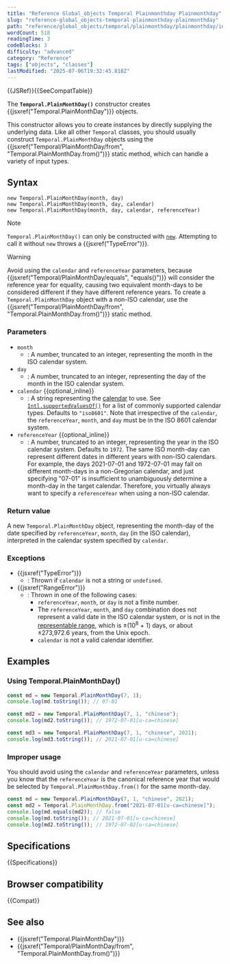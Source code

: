 ```yaml
---
title: "Reference Global_objects Temporal Plainmonthday Plainmonthday"
slug: "reference-global_objects-temporal-plainmonthday-plainmonthday"
path: "reference/global_objects/temporal/plainmonthday/plainmonthday/index.md"
wordCount: 518
readingTime: 3
codeBlocks: 3
difficulty: "advanced"
category: "Reference"
tags: ["objects", "classes"]
lastModified: "2025-07-06T19:32:45.818Z"
---
```



{{JSRef}}{{SeeCompatTable}}

The **`Temporal.PlainMonthDay()`** constructor creates {{jsxref("Temporal.PlainMonthDay")}} objects.

This constructor allows you to create instances by directly supplying the underlying data. Like all other `Temporal` classes, you should usually construct `Temporal.PlainMonthDay` objects using the {{jsxref("Temporal/PlainMonthDay/from", "Temporal.PlainMonthDay.from()")}} static method, which can handle a variety of input types.

## Syntax

```js-nolint
new Temporal.PlainMonthDay(month, day)
new Temporal.PlainMonthDay(month, day, calendar)
new Temporal.PlainMonthDay(month, day, calendar, referenceYear)
```

> [!NOTE]
> `Temporal.PlainMonthDay()` can only be constructed with [`new`](/en-US/docs/Web/JavaScript/Reference/Operators/new). Attempting to call it without `new` throws a {{jsxref("TypeError")}}.

> [!WARNING]
> Avoid using the `calendar` and `referenceYear` parameters, because {{jsxref("Temporal/PlainMonthDay/equals", "equals()")}} will consider the reference year for equality, causing two equivalent month-days to be considered different if they have different reference years. To create a `Temporal.PlainMonthDay` object with a non-ISO calendar, use the {{jsxref("Temporal/PlainMonthDay/from", "Temporal.PlainMonthDay.from()")}} static method.

### Parameters

- `month`
  - : A number, truncated to an integer, representing the month in the ISO calendar system.
- `day`
  - : A number, truncated to an integer, representing the day of the month in the ISO calendar system.
- `calendar` {{optional_inline}}
  - : A string representing the [calendar](/en-US/docs/Web/JavaScript/Reference/Global_Objects/Temporal#calendars) to use. See [`Intl.supportedValuesOf()`](/en-US/docs/Web/JavaScript/Reference/Global_Objects/Intl/supportedValuesOf#supported_calendar_types) for a list of commonly supported calendar types. Defaults to `"iso8601"`. Note that irrespective of the `calendar`, the `referenceYear`, `month`, and `day` must be in the ISO 8601 calendar system.
- `referenceYear` {{optional_inline}}
  - : A number, truncated to an integer, representing the year in the ISO calendar system. Defaults to `1972`. The same ISO month-day can represent different dates in different years with non-ISO calendars. For example, the days 2021-07-01 and 1972-07-01 may fall on different month-days in a non-Gregorian calendar, and just specifying "07-01" is insufficient to unambiguously determine a month-day in the target calendar. Therefore, you virtually always want to specify a `referenceYear` when using a non-ISO calendar.

### Return value

A new `Temporal.PlainMonthDay` object, representing the month-day of the date specified by `referenceYear`, `month`, `day` (in the ISO calendar), interpreted in the calendar system specified by `calendar`.

### Exceptions

- {{jsxref("TypeError")}}
  - : Thrown if `calendar` is not a string or `undefined`.
- {{jsxref("RangeError")}}
  - : Thrown in one of the following cases:
    - `referenceYear`, `month`, or `day` is not a finite number.
    - The `referenceYear`, `month`, and `day` combination does not represent a valid date in the ISO calendar system, or is not in the [representable range](/en-US/docs/Web/JavaScript/Reference/Global_Objects/Temporal#representable_dates), which is ±(10<sup>8</sup> + 1) days, or about ±273,972.6 years, from the Unix epoch.
    - `calendar` is not a valid calendar identifier.

## Examples

### Using Temporal.PlainMonthDay()

```js
const md = new Temporal.PlainMonthDay(7, 1);
console.log(md.toString()); // 07-01

const md2 = new Temporal.PlainMonthDay(7, 1, "chinese");
console.log(md2.toString()); // 1972-07-01[u-ca=chinese]

const md3 = new Temporal.PlainMonthDay(7, 1, "chinese", 2021);
console.log(md3.toString()); // 2021-07-01[u-ca=chinese]
```

### Improper usage

You should avoid using the `calendar` and `referenceYear` parameters, unless you know that the `referenceYear` is the canonical reference year that would be selected by `Temporal.PlainMonthDay.from()` for the same month-day.

```js
const md = new Temporal.PlainMonthDay(7, 1, "chinese", 2021);
const md2 = Temporal.PlainMonthDay.from("2021-07-01[u-ca=chinese]");
console.log(md.equals(md2)); // false
console.log(md.toString()); // 2021-07-01[u-ca=chinese]
console.log(md2.toString()); // 1972-07-02[u-ca=chinese]
```

## Specifications

{{Specifications}}

## Browser compatibility

{{Compat}}

## See also

- {{jsxref("Temporal.PlainMonthDay")}}
- {{jsxref("Temporal/PlainMonthDay/from", "Temporal.PlainMonthDay.from()")}}
